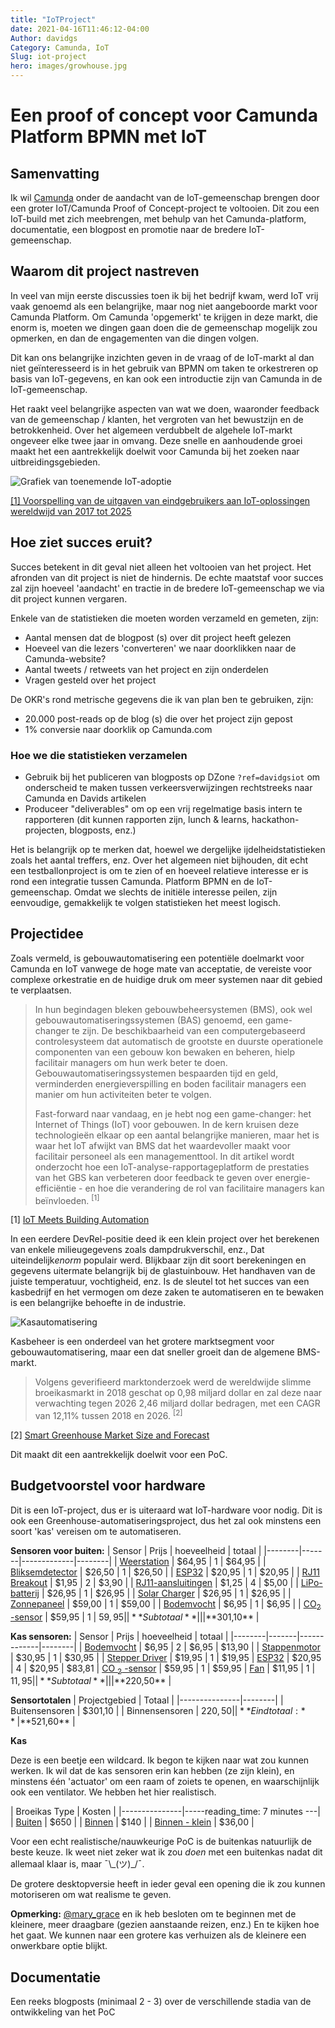 ```yaml
---
title: "IoTProject"
date: 2021-04-16T11:46:12-04:00
Author: davidgs
Category: Camunda, IoT
Slug: iot-project
hero: images/growhouse.jpg
---
```


# Een proof of concept voor Camunda Platform BPMN met IoT

## Samenvatting
Ik wil [Camunda](https://camunda.com?ref=davidgsiot) onder de aandacht van de IoT-gemeenschap brengen door een groter IoT/Camunda Proof of Concept-project te voltooien. Dit zou een IoT-build met zich meebrengen, met behulp van het Camunda-platform, documentatie, een blogpost en promotie naar de bredere IoT-gemeenschap.

## Waarom dit project nastreven
In veel van mijn eerste discussies toen ik bij het bedrijf kwam, werd IoT vrij vaak genoemd als een belangrijke, maar nog niet aangeboorde markt voor Camunda Platform. Om Camunda 'opgemerkt' te krijgen in deze markt, die enorm is, moeten we dingen gaan doen die de gemeenschap mogelijk zou opmerken, en dan de engagementen van die dingen volgen.

Dit kan ons belangrijke inzichten geven in de vraag of de IoT-markt al dan niet geïnteresseerd is in het gebruik van BPMN om taken te orkestreren op basis van IoT-gegevens, en kan ook een introductie zijn van Camunda in de IoT-gemeenschap.

Het raakt veel belangrijke aspecten van wat we doen, waaronder feedback van de gemeenschap / klanten, het vergroten van het bewustzijn en de betrokkenheid.
Over het algemeen verdubbelt de algehele IoT-markt ongeveer elke twee jaar in omvang. Deze snelle en aanhoudende groei maakt het een aantrekkelijk doelwit voor Camunda bij het zoeken naar uitbreidingsgebieden.

![Grafiek van toenemende IoT-adoptie](/posts/category/camunda/iot-project/images/iotGrowthChart.png)

[[1] Voorspelling van de uitgaven van eindgebruikers aan IoT-oplossingen wereldwijd van 2017 tot 2025](https://www.statista.com/statistics/976313/global-iot-market-size/)

## Hoe ziet succes eruit?
Succes betekent in dit geval niet alleen het voltooien van het project. Het afronden van dit project is niet de hindernis. De echte maatstaf voor succes zal zijn hoeveel 'aandacht' en tractie in de bredere IoT-gemeenschap we via dit project kunnen vergaren.

Enkele van de statistieken die moeten worden verzameld en gemeten, zijn:
- Aantal mensen dat de blogpost (s) over dit project heeft gelezen
- Hoeveel van die lezers 'converteren' we naar doorklikken naar de Camunda-website?
- Aantal tweets / retweets van het project en zijn onderdelen
- Vragen gesteld over het project

De OKR's rond metrische gegevens die ik van plan ben te gebruiken, zijn:
- 20.000 post-reads op de blog (s) die over het project zijn gepost
- 1% conversie naar doorklik op Camunda.com

### Hoe we die statistieken verzamelen
- Gebruik bij het publiceren van blogposts op DZone `?ref=davidgsiot` om onderscheid te maken tussen verkeersverwijzingen rechtstreeks naar Camunda en Davids artikelen
- Produceer "deliverables" om op een vrij regelmatige basis intern te rapporteren (dit kunnen rapporten zijn, lunch & learns, hackathon-projecten, blogposts, enz.)

Het is belangrijk op te merken dat, hoewel we dergelijke ijdelheidstatistieken zoals het aantal treffers, enz. Over het algemeen niet bijhouden, dit echt een testballonproject is om te zien of en hoeveel relatieve interesse er is rond een integratie tussen Camunda. Platform BPMN en de IoT-gemeenschap. Omdat we slechts de initiële interesse peilen, zijn eenvoudige, gemakkelijk te volgen statistieken het meest logisch.

## Projectidee

Zoals vermeld, is gebouwautomatisering een potentiële doelmarkt voor Camunda en IoT vanwege de hoge mate van acceptatie, de vereiste voor complexe orkestratie en de huidige druk om meer systemen naar dit gebied te verplaatsen.

> In hun begindagen bleken gebouwbeheersystemen (BMS), ook wel gebouwautomatiseringssystemen (BAS) genoemd, een game-changer te zijn. De beschikbaarheid van een computergebaseerd controlesysteem dat automatisch de grootste en duurste operationele componenten van een gebouw kon bewaken en beheren, hielp facilitair managers om hun werk beter te doen. Gebouwautomatiseringssystemen bespaarden tijd en geld, verminderden energieverspilling en boden facilitair managers een manier om hun activiteiten beter te volgen.
>
> Fast-forward naar vandaag, en je hebt nog een game-changer: het Internet of Things (IoT) voor gebouwen. In de kern kruisen deze technologieën elkaar op een aantal belangrijke manieren, maar het is waar het IoT afwijkt van BMS dat het waardevoller maakt voor facilitair personeel als een managementtool. In dit artikel wordt onderzocht hoe een IoT-analyse-rapportageplatform de prestaties van het GBS kan verbeteren door feedback te geven over energie-efficiëntie - en hoe die verandering de rol van facilitaire managers kan beïnvloeden. <sup>[1]</sup>

[1] [IoT Meets Building Automation](https://www.iotforall.com/iot-meets-building-automation)

In een eerdere DevRel-positie deed ik een klein project over het berekenen van enkele milieugegevens zoals dampdrukverschil, enz., Dat uiteindelijk*enorm* populair werd. Blijkbaar zijn dit soort berekeningen en gegevens uitermate belangrijk bij de glastuinbouw. Het handhaven van de juiste temperatuur, vochtigheid, enz. Is de sleutel tot het succes van een kasbedrijf en het vermogen om deze zaken te automatiseren en te bewaken is een belangrijke behoefte in de industrie.

![Kasautomatisering](/posts/category/camunda/iot-project/images/smart-greenhouse-overview-01.png)

Kasbeheer is een onderdeel van het grotere marktsegment voor gebouwautomatisering, maar een dat sneller groeit dan de algemene BMS-markt.

> Volgens geverifieerd marktonderzoek werd de wereldwijde slimme broeikasmarkt in 2018 geschat op 0,98 miljard dollar en zal deze naar verwachting tegen 2026 2,46 miljard dollar bedragen, met een CAGR van 12,11% tussen 2018 en 2026. <sup>[2]</sup>

[2] [Smart Greenhouse Market Size and Forecast](https://www.verifiedmarketresearch.com/product/global-smart-greenhouse-market-size-and-forecast-to-2025/)

Dit maakt dit een aantrekkelijk doelwit voor een PoC.

## Budgetvoorstel voor hardware

Dit is een IoT-project, dus er is uiteraard wat IoT-hardware voor nodig. Dit is ook een Greenhouse-automatiseringsproject, dus het zal ook minstens een soort 'kas' vereisen om te automatiseren.

**Sensoren voor buiten:**
| Sensor | Prijs | hoeveelheid | totaal |
|--------|-------|-------------|--------|
|​ [Weerstation](https://www.sparkfun.com/products/15901) | $64,95 | 1 | $64,95 |
| [Bliksemdetector](https://www.sparkfun.com/products/15441) | $26,50 | 1 | $26,50 |
| [ESP32](https://www.sparkfun.com/products/17381) | $20,95 | 1 | $20,95 |
| [RJ11 Breakout](https://www.sparkfun.com/products/14021) | $1,95 | 2 | $3,90 |
| [RJ11-aansluitingen](https://www.sparkfun.com/products/132) | $1,25 | 4 | $5,00 |
| [LiPo-batterij](https://www.sparkfun.com/products/13856) | $26,95 | 1 | $26,95 |
| [Solar Charger](https://www.sparkfun.com/products/12885) | $26,95 | 1 | $26,95 |
| [Zonnepaneel](https://www.sparkfun.com/products/13783) | $59,00 | 1 | $59,00 |
| [Bodemvocht](https://www.sparkfun.com/products/13637) | $6,95 | 1 | $6,95 |
| [CO<sub>2</sub> -sensor](https://www.sparkfun.com/products/15112) | $59,95 | 1 | $59,95 |
|**Subtotaal** | | | **$301,10** |



**Kas sensoren:**
| Sensor | Prijs | hoeveelheid | totaal |
|--------|-------|-------------|--------|
| [Bodemvocht](https://www.sparkfun.com/products/13637) | $6,95 | 2 | $6,95 | $13,90 |
| [Stappenmotor](https://www.sparkfun.com/products/13656) | $30,95 | 1 | $30,95 |
| [Stepper Driver](https://www.sparkfun.com/products/16836) | $19,95 | 1 | $19,95 |
​[ESP32](https://www.sparkfun.com/products/17381) | $20,95 | 4 | $20,95 | $83,81 |
​[CO <sub>2</sub> -sensor](https://www.sparkfun.com/products/15112) | $59,95 | 1 | $59,95 |
​[Fan](https://www.sparkfun.com/products/15708) | $11,95 | 1 | $11,95|
| **Subtotaal** | | | **$220,50** |


**Sensortotalen**
| Projectgebied | Totaal |
|---------------|--------|
| Buitensensoren | $301,10 |
| Binnensensoren | $220,50 |
| **Eindtotaal:** | **$521,60** |


**Kas**

Deze is een beetje een wildcard. Ik begon te kijken naar wat zou kunnen werken. Ik wil dat de kas sensoren erin kan hebben (ze zijn klein), en minstens één 'actuator' om een raam of zoiets te openen, en waarschijnlijk ook een ventilator. We hebben het hier realistisch.

| Broeikas Type | Kosten |
|---------------|-----reading_time: 7 minutes
---|
| ​[Buiten](https://www.worldofgreenhouses.com/products/hybrid-greenhouse-series) | $650 |
| [Binnen](https://www.hpotter.com/buy-terrariums/h-potter-terrarium-classic-wardian-case-for-plants) | $140 |
| [Binnen - klein](https://www.amazon.com/Purzest-Terrarium-Geometric-Tabletop-Succulent) | $36,00 |


Voor een echt realistische/nauwkeurige PoC is de buitenkas natuurlijk de beste keuze. Ik weet niet zeker wat ik zou _doen_ met een buitenkas nadat dit allemaal klaar is, maar ¯\\\_(ツ)\_/¯.

De grotere desktopversie heeft in ieder geval een opening die ik zou kunnen motoriseren om wat realisme te geven.

**Opmerking:** [@mary_grace](https://twitter.com/mary_grace) en ik heb besloten om te beginnen met de kleinere, meer draagbare (gezien aanstaande reizen, enz.) En te kijken hoe het gaat. We kunnen naar een grotere kas verhuizen als de kleinere een onwerkbare optie blijkt.

## Documentatie
Een reeks blogposts (minimaal 2 - 3) over de verschillende stadia van de ontwikkeling van het PoC
